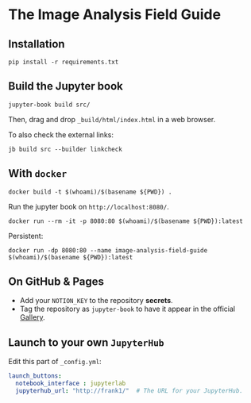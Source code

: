 # The Image Analysis Field Guide

## Installation

```
pip install -r requirements.txt
```

## Build the Jupyter book

```
jupyter-book build src/
```

Then, drag and drop `_build/html/index.html` in a web browser.

To also check the external links:

```
jb build src --builder linkcheck
```

## With `docker`

```
docker build -t $(whoami)/$(basename ${PWD}) .
```

Run the jupyter book on `http://localhost:8080/`.

```
docker run --rm -it -p 8080:80 $(whoami)/$(basename ${PWD}):latest
```

Persistent:

```
docker run -dp 8080:80 --name image-analysis-field-guide $(whoami)/$(basename ${PWD}):latest
```

## On GitHub & Pages

- Add your `NOTION_KEY` to the repository **secrets**.
- Tag the repository as `jupyter-book` to have it appear in the official [Gallery](https://executablebooks.org/en/latest/gallery/).

## Launch to your own `JupyterHub`

Edit this part of `_config.yml`:

```yaml
launch_buttons:
  notebook_interface : jupyterlab
  jupyterhub_url: "http://frank1/"  # The URL for your JupyterHub.
```